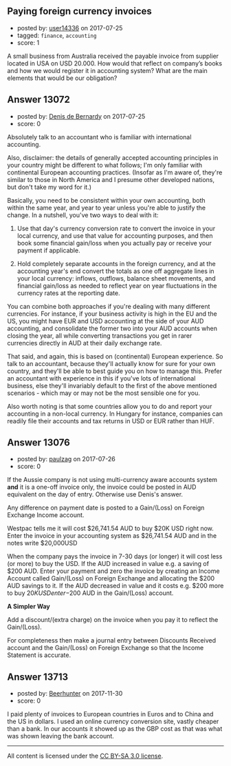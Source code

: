 ## Paying foreign currency invoices

- posted by: [user14336](https://stackexchange.com/users/11411108/user14336) on 2017-07-25
- tagged: `finance`, `accounting`
- score: 1

A small business from Australia received the payable invoice from supplier located in USA on USD 20.000. How would that reflect on company’s books and how we would register it in accounting system? What are the main elements that would be our obligation? 


## Answer 13072

- posted by: [Denis de Bernardy](https://stackexchange.com/users/182468/denis-de-bernardy) on 2017-07-25
- score: 0

Absolutely talk to an accountant who is familiar with international accounting.

Also, disclaimer: the details of generally accepted accounting principles in your country might be different to what follows; I'm only familiar with continental European accounting practices. (Insofar as I'm aware of, they're similar to those in North America and I presume other developed nations, but don't take my word for it.)

Basically, you need to be consistent within your own accounting, both within the same year, and year to year unless you're able to justify the change. In a nutshell, you've two ways to deal with it:

1. Use that day's currency conversion rate to convert the invoice in your local currency, and use that value for accounting purposes, and then book some financial gain/loss when you actually pay or receive your payment if applicable.

2. Hold completely separate accounts in the foreign currency, and at the accounting year's end convert the totals as one off aggregate lines in your local currency: inflows, outflows, balance sheet movements, and financial gain/loss as needed to reflect year on year fluctuations in the currency rates at the reporting date.

You can combine both approaches if you're dealing with many different currencies. For instance, if your business activity is high in the EU and the US, you might have EUR and USD accounting at the side of your AUD accounting, and consolidate the former two into your AUD accounts when closing the year, all while converting transactions you get in rarer currencies directly in AUD at their daily exchange rate.

That said, and again, this is based on (continental) European experience. So talk to an accountant, because they'll actually know for sure for your own country, and they'll be able to best guide you on how to manage this. Prefer an accountant with experience in this if you've lots of international business, else they'll invariably default to the first of the above mentioned scenarios - which may or may not be the most sensible one for you.

Also worth noting is that some countries allow you to do and report your accounting in a non-local currency. In Hungary for instance, companies can readily file their accounts and tax returns in USD or EUR rather than HUF.


## Answer 13076

- posted by: [paulzag](https://stackexchange.com/users/5451744/paulzag) on 2017-07-26
- score: 0

If the Aussie company is not using multi-currency aware accounts system **and** it is a one-off invoice only, the invoice could be posted in AUD equivalent on the day of entry. Otherwise use Denis's answer.

Any difference on payment date is posted to a Gain/(Loss) on Foreign Exchange Income account.

Westpac tells me it will cost $26,741.54 AUD to buy $20K USD right now. Enter the invoice in your accounting system as $26,741.54 AUD and in the notes write $20,000USD

When the company pays the invoice in 7-30 days (or longer) it will cost less (or more) to buy the USD. If the AUD increased in value e.g. a saving of $200 AUD. Enter your payment and zero the invoice by creating an Income Account called Gain/(Loss) on Foreign Exchange and allocating the $200 AUD savings to it. If the AUD decreased in value and it costs e.g. $200 more to buy $20K USD enter -$200 AUD in the Gain/(Loss) account.


**A Simpler Way** 

Add a discount/(extra charge) on the invoice when you pay it to reflect the Gain/(Loss). 

For completeness then make a journal entry between Discounts Received account and the Gain/(Loss) on Foreign Exchange so that the Income Statement is accurate.



## Answer 13713

- posted by: [Beerhunter](https://stackexchange.com/users/6411469/beerhunter) on 2017-11-30
- score: 0

I paid plenty of invoices to European countries in Euros and to China and the US in dollars. I used an online currency conversion site,  vastly cheaper than a bank. In our accounts it showed up as the GBP cost as that was what was shown leaving the bank account. 



---

All content is licensed under the [CC BY-SA 3.0 license](https://creativecommons.org/licenses/by-sa/3.0/).
